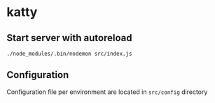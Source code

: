 # katty

## Start server with autoreload

`./node_modules/.bin/nodemon src/index.js`

## Configuration

Configuration file per environment are located in `src/config` directory
